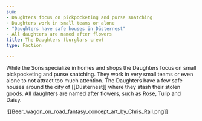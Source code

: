 ```yaml
---
sum:
- Daughters focus on pickpocketing and purse snatching
- Daughters work in small teams or alone
- "Daughters have safe houses in Düsternest"
- All daughters are named after flowers
title: The Daughters (burglars crew)
type: Faction

---
```


While the Sons specialize in homes and shops the Daughters focus on small pickpocketing and purse snatching. They work in very small teams or even alone to not attract too much attention. The Daughters have a few safe houses around the city of [[Düsternest]] where they stash their stolen goods.
All daughters are named after flowers, such as Rose, Tulip and Daisy.

![[Beer_wagon_on_road_fantasy_concept_art_by_Chris_Rall.png]]